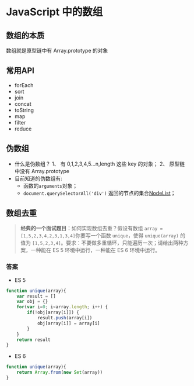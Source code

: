 # JavaScript 中的数组

## 数组的本质
数组就是原型链中有 Array.prototype 的对象

## 常用API
- forEach
- sort
- join
- concat
- toString
- map
- filter
- reduce

## 伪数组
- 什么是伪数组？ 1、 有 0,1,2,3,4,5...n,length 这些 key 的对象； 2、 原型链中没有 Array.prototype   
- 目前知道的伪数组有:
    - 函数的`arguments`对象；
    - `document.querySelectorAll('div')` 返回的节点的集合[NodeList](https://developer.mozilla.org/zh-CN/docs/Web/API/NodeList)；

## 数组去重
> **经典的一个面试题目**：如何实现数组去重？假设有数组 `array = [1,5,2,3,4,2,3,1,3,4]`你要写一个函数 `unique`，使得 `unique(array)` 的值为 `[1,5,2,3,4]`。要求：不要做多重循环，只能遍历一次；请给出两种方案，一种能在 ES 5 环境中运行，一种能在 ES 6 环境中运行。

### 答案
- ES 5
```javascript
function unique(array){
    var result = []
    var obj = {}
    for(var i=0; i<array.length; i++) {
        if(!obj[array[i]]) {
            result.push(array[i])
            obj[array[i]] = array[i]
        }
    }
    return result
}
```
- ES 6
```javascript
function unique(array){
    return Array.from(new Set(array))
}
```

